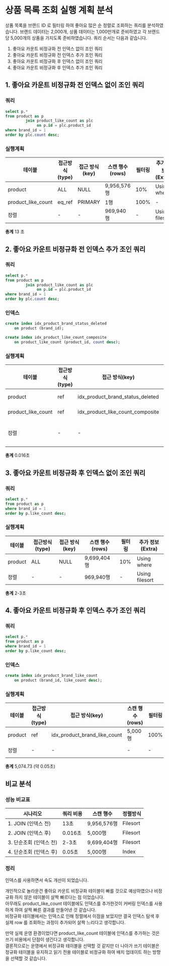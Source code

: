 # 상품 목록 조회 실행 계획 분석

상품 목록을 브랜드 ID 로 필터링 하여 좋아요 많은 순 정렬로 조회하는 쿼리를 분석하였습니다.
브랜드 데이터는 2,000개, 상품 데이터는 1,000만개로 준비하였고 각 브랜드 당 5,000개의 상품을 가지도록 준비하였습니다.
쿼리 순서는 다음과 같습니다.

1. 좋아요 카운트 비정규화 전 인덱스 없이 조인 쿼리
2. 좋아요 카운트 비정규화 전 인덱스 추가 조인 쿼리
3. 좋아요 카운트 비정규화 후 인덱스 없이 조인 쿼리
4. 좋아요 카운트 비정규화 후 인덱스 추가 조인 쿼리

## 1. 좋아요 카운트 비정규화 전 인덱스 없이 조인 쿼리

### 쿼리

```sql
select p.*
from product as p
         join product_like_count as plc
              on p.id = plc.product_id
where brand_id = 1
order by plc.count desc;
```

### 실행계획

| 테이블                | 접근방식 (type) | 접근 방식(key) | 스캔 행수 (rows) | 필터링  | 추가 정보(Extra)   |
|--------------------|-------------|------------|--------------|------|----------------|
| product            | ALL         | NULL       | 9,956,576행   | 10%  | Using where    |
| product_like_count | eq_ref      | PRIMARY    | 1행           | 100% | -              |
| 정렬                 | -           | -          | 969,940행     | -    | Using filesort |

**총계**  13 초

## 2. 좋아요 카운트 비정규화 전 인덱스 추가 조인 쿼리

### 쿼리

```sql
select p.*
from product as p
         join product_like_count as plc
              on p.id = plc.product_id
where brand_id = 1
order by plc.count desc;
```

### 인덱스

```sql
create index idx_product_brand_status_deleted
    on product (brand_id);

create index idx_product_like_count_composite
    on product_like_count (product_id, count desc);
```

### 실행계획

| 테이블                | 접근방식 (type) | 접근 방식(key)                       | 스캔 행수 (rows) | 필터링  | 추가 정보(Extra)                    |
|--------------------|-------------|----------------------------------|--------------|------|---------------------------------|
| product            | ref         | idx_product_brand_status_deleted | 5,000행       | 100% | -                               |
| product_like_count | ref         | idx_product_like_count_composite | 1행           | 100% | Using index                     |
| 정렬                 | -           | -                                | 5,000행       | -    | Using filesort; Using temporary |

**총계** 0.016초

## 3. 좋아요 카운트 비정규화 후 인덱스 없이 조인 쿼리

### 쿼리

```sql
select p.*
from product as p
where brand_id = 1
order by p.like_count desc;
```

### 실행계획

| 테이블     | 접근방식 (type) | 접근 방식(key) | 스캔 행수 (rows) | 필터링 | 추가 정보(Extra)   |
|---------|-------------|------------|--------------|-----|----------------|
| product | ALL         | NULL       | 9,699,404행   | 10% | Using where    |
| 정렬      | -           | -          | 969,940행     | -   | Using filesort |

**총계** 2-3초

## 4. 좋아요 카운트 비정규화 후 인덱스 추가 조인 쿼리

### 쿼리

```sql
select p.*
from product as p
where brand_id = 1
order by p.like_count desc;
```

### 인덱스

```sql
create index idx_product_brand_like_count
    on product (brand_id, like_count desc);
```

### 실행계획

| 테이블     | 접근방식 (type) | 접근 방식(key)                   | 스캔 행수 (rows) | 필터링  | 비용       | 추가 정보(Extra) |
|---------|-------------|------------------------------|--------------|------|----------|--------------|
| product | ref         | idx_product_brand_like_count | 5,000행       | 100% | 4,574.73 | -            |
| 정렬      | -           | -                            | -            | -    | 0        | Using index  |

**총계** 5,074.73 (약 0.05초)

## 비교 분석

### 성능 비교표

| 시나리오            | 쿼리 비용  | 스캔 행수      | 정렬방식     | 
|-----------------|--------|------------|----------|
| 1. JOIN (인덱스 전) | 13초    | 9,956,576행 | Filesort |
| 2. JOIN (인덱스 후) | 0.016초 | 5,000행     | Filesort |
| 3. 단순조회 (인덱스 전) | 2-3초   | 9,699,404행 | Filesort |
| 4. 단순조회 (인덱스 후) | 0.05초  | 5,000행     | Index    |

### 정리
인덱스를 사용하면서 속도 개선이 되었습니다. <br>

개인적으로 놀라운건 좋아요 카운트 비정규화 테이블이 빠를 것으로 예상하였으나 비정규화 하지 않은 테이블이 살짝 빠르다는 점 이었습니다. <br>
아무래도 product_like_count 테이블에도 인덱스를 추가한것이 커버링 인덱스를 사용하게 하여 살짝 빠른 결과를 만들어낸 것 같습니다. <br>
비정규화 테이블에서는 인덱스로 인해 정렬에서 이점을 보았지만 결국 인덱스 탐색 후 실제 row 를 조회하는 과정이 추가되어 살짝 느리다고 생각합니다. <br>

만약 실제 운영 환경이었다면 product_like_count 테이블에 인덱스를 추가하는 것은 쓰기 비용에서 단점이 생긴다고 생각합니다.  <br>
결론적으로는 운영에서 비정규화 테이블을 선택할 것 같지만 더 나아가 쓰기 테이블은 정규화 테이블을 유지하고 읽기 전용 테이블로 비정규화 하여 배치 업데이트 하는 방향을 선택할 것 같습니다. <br>

